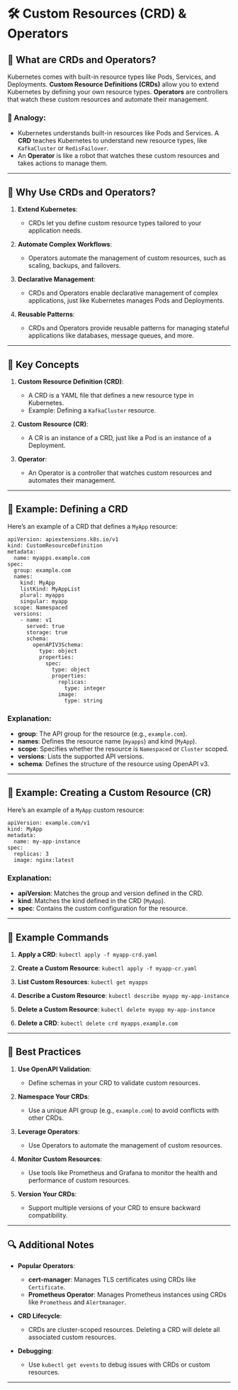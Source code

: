 # 🛠️ Custom Resources (CRD) & Operators

## 🧠 What are CRDs and Operators?

Kubernetes comes with built-in resource types like Pods, Services, and Deployments. **Custom Resource Definitions (CRDs)** allow you to extend Kubernetes by defining your own resource types. **Operators** are controllers that watch these custom resources and automate their management.

### 🧠 Analogy:
- Kubernetes understands built-in resources like Pods and Services. A **CRD** teaches Kubernetes to understand new resource types, like `KafkaCluster` or `RedisFailover`.
- An **Operator** is like a robot that watches these custom resources and takes actions to manage them.

---

## 🎯 Why Use CRDs and Operators?

1. **Extend Kubernetes**:
    - CRDs let you define custom resource types tailored to your application needs.

2. **Automate Complex Workflows**:
    - Operators automate the management of custom resources, such as scaling, backups, and failovers.

3. **Declarative Management**:
    - CRDs and Operators enable declarative management of complex applications, just like Kubernetes manages Pods and Deployments.

4. **Reusable Patterns**:
    - CRDs and Operators provide reusable patterns for managing stateful applications like databases, message queues, and more.

---

## 🔑 Key Concepts

1. **Custom Resource Definition (CRD)**:
    - A CRD is a YAML file that defines a new resource type in Kubernetes.
    - Example: Defining a `KafkaCluster` resource.

2. **Custom Resource (CR)**:
    - A CR is an instance of a CRD, just like a Pod is an instance of a Deployment.

3. **Operator**:
    - An Operator is a controller that watches custom resources and automates their management.

---

## 🔧 Example: Defining a CRD

Here’s an example of a CRD that defines a `MyApp` resource:

    apiVersion: apiextensions.k8s.io/v1
    kind: CustomResourceDefinition
    metadata:
      name: myapps.example.com
    spec:
      group: example.com
      names:
        kind: MyApp
        listKind: MyAppList
        plural: myapps
        singular: myapp
      scope: Namespaced
      versions:
        - name: v1
          served: true
          storage: true
          schema:
            openAPIV3Schema:
              type: object
              properties:
                spec:
                  type: object
                  properties:
                    replicas:
                      type: integer
                    image:
                      type: string

### Explanation:
- **group**: The API group for the resource (e.g., `example.com`).
- **names**: Defines the resource name (`myapps`) and kind (`MyApp`).
- **scope**: Specifies whether the resource is `Namespaced` or `Cluster` scoped.
- **versions**: Lists the supported API versions.
- **schema**: Defines the structure of the resource using OpenAPI v3.

---

## 🔧 Example: Creating a Custom Resource (CR)

Here’s an example of a `MyApp` custom resource:

    apiVersion: example.com/v1
    kind: MyApp
    metadata:
      name: my-app-instance
    spec:
      replicas: 3
      image: nginx:latest

### Explanation:
- **apiVersion**: Matches the group and version defined in the CRD.
- **kind**: Matches the kind defined in the CRD (`MyApp`).
- **spec**: Contains the custom configuration for the resource.

---

## 🔧 Example Commands

1. **Apply a CRD**:
    `kubectl apply -f myapp-crd.yaml`

2. **Create a Custom Resource**:
    `kubectl apply -f myapp-cr.yaml`

3. **List Custom Resources**:
    `kubectl get myapps`

4. **Describe a Custom Resource**:
    `kubectl describe myapp my-app-instance`

5. **Delete a Custom Resource**:
    `kubectl delete myapp my-app-instance`

6. **Delete a CRD**:
    `kubectl delete crd myapps.example.com`

---

## 🌟 Best Practices

1. **Use OpenAPI Validation**:
    - Define schemas in your CRD to validate custom resources.

2. **Namespace Your CRDs**:
    - Use a unique API group (e.g., `example.com`) to avoid conflicts with other CRDs.

3. **Leverage Operators**:
    - Use Operators to automate the management of custom resources.

4. **Monitor Custom Resources**:
    - Use tools like Prometheus and Grafana to monitor the health and performance of custom resources.

5. **Version Your CRDs**:
    - Support multiple versions of your CRD to ensure backward compatibility.

---

## 🔍 Additional Notes

- **Popular Operators**:
    - **cert-manager**: Manages TLS certificates using CRDs like `Certificate`.
    - **Prometheus Operator**: Manages Prometheus instances using CRDs like `Prometheus` and `Alertmanager`.

- **CRD Lifecycle**:
    - CRDs are cluster-scoped resources. Deleting a CRD will delete all associated custom resources.

- **Debugging**:
    - Use `kubectl get events` to debug issues with CRDs or custom resources.

---
